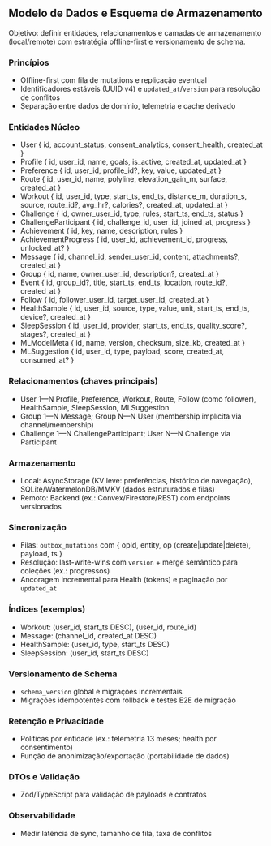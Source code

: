 ## Modelo de Dados e Esquema de Armazenamento

Objetivo: definir entidades, relacionamentos e camadas de armazenamento (local/remote) com estratégia offline-first e versionamento de schema.

### Princípios
- Offline-first com fila de mutations e replicação eventual
- Identificadores estáveis (UUID v4) e `updated_at`/`version` para resolução de conflitos
- Separação entre dados de domínio, telemetria e cache derivado

### Entidades Núcleo
- User { id, account_status, consent_analytics, consent_health, created_at }
- Profile { id, user_id, name, goals, is_active, created_at, updated_at }
- Preference { id, user_id, profile_id?, key, value, updated_at }
- Route { id, user_id, name, polyline, elevation_gain_m, surface, created_at }
- Workout { id, user_id, type, start_ts, end_ts, distance_m, duration_s, source, route_id?, avg_hr?, calories?, created_at, updated_at }
- Challenge { id, owner_user_id, type, rules, start_ts, end_ts, status }
- ChallengeParticipant { id, challenge_id, user_id, joined_at, progress }
- Achievement { id, key, name, description, rules }
- AchievementProgress { id, user_id, achievement_id, progress, unlocked_at? }
- Message { id, channel_id, sender_user_id, content, attachments?, created_at }
- Group { id, name, owner_user_id, description?, created_at }
- Event { id, group_id?, title, start_ts, end_ts, location, route_id?, created_at }
- Follow { id, follower_user_id, target_user_id, created_at }
- HealthSample { id, user_id, source, type, value, unit, start_ts, end_ts, device?, created_at }
- SleepSession { id, user_id, provider, start_ts, end_ts, quality_score?, stages?, created_at }
- MLModelMeta { id, name, version, checksum, size_kb, created_at }
- MLSuggestion { id, user_id, type, payload, score, created_at, consumed_at? }

### Relacionamentos (chaves principais)
- User 1—N Profile, Preference, Workout, Route, Follow (como follower), HealthSample, SleepSession, MLSuggestion
- Group 1—N Message; Group N—N User (membership implícita via channel/membership)
- Challenge 1—N ChallengeParticipant; User N—N Challenge via Participant

### Armazenamento
- Local: AsyncStorage (KV leve: preferências, histórico de navegação), SQLite/WatermelonDB/MMKV (dados estruturados e filas)
- Remoto: Backend (ex.: Convex/Firestore/REST) com endpoints versionados

### Sincronização
- Filas: `outbox_mutations` com { opId, entity, op (create|update|delete), payload, ts }
- Resolução: last-write-wins com `version` + merge semântico para coleções (ex.: progressos)
- Ancoragem incremental para Health (tokens) e paginação por `updated_at`

### Índices (exemplos)
- Workout: (user_id, start_ts DESC), (user_id, route_id)
- Message: (channel_id, created_at DESC)
- HealthSample: (user_id, type, start_ts DESC)
- SleepSession: (user_id, start_ts DESC)

### Versionamento de Schema
- `schema_version` global e migrações incrementais
- Migrações idempotentes com rollback e testes E2E de migração

### Retenção e Privacidade
- Políticas por entidade (ex.: telemetria 13 meses; health por consentimento)
- Função de anonimização/exportação (portabilidade de dados)

### DTOs e Validação
- Zod/TypeScript para validação de payloads e contratos

### Observabilidade
- Medir latência de sync, tamanho de fila, taxa de conflitos

